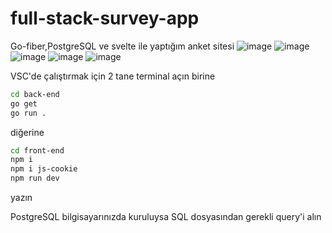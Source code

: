 # full-stack-survey-app
Go-fiber,PostgreSQL ve svelte ile yaptığım anket sitesi
![image](https://github.com/Hasan-Kilici/full-stack-survey-app/assets/105741983/4ad1c684-0fbe-4ecf-b4cd-035b3839dee3)
![image](https://github.com/Hasan-Kilici/full-stack-survey-app/assets/105741983/036ab912-c436-46f3-960b-c175e94919f7)
![image](https://github.com/Hasan-Kilici/full-stack-survey-app/assets/105741983/fedfb08d-4398-4d91-bddc-75843b0d8351)
![image](https://github.com/Hasan-Kilici/full-stack-survey-app/assets/105741983/5a89124b-00c3-4ac3-b5cb-5ac032a1d019)
![image](https://github.com/Hasan-Kilici/full-stack-survey-app/assets/105741983/b43fe255-63d3-4c67-ac31-f5c2114202ac)

VSC'de çalıştırmak için 2 tane terminal açın
birine
```sh
cd back-end
go get
go run .
```

diğerine
```sh
cd front-end
npm i
npm i js-cookie
npm run dev
```
yazın

PostgreSQL bilgisayarınızda kuruluysa SQL dosyasından gerekli query'i alın
